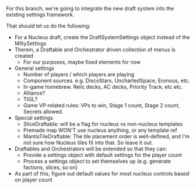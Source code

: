 For this branch, we're going to integrate the new draft system into the existing settings framework.

That should let us do the following:
- For a Nucleus draft, create the DraftSystemSettings object instead of the MiltySettings
- Therein, a Draftable and Orchestrator driven collection of menus is created
  - For our purposes, maybe fixed elements for now
- General settings
  - Number of players / which players are playing
  - Component sources. e.g. DiscoStars, UnchartedSpace, Eronous, etc.
  - In-game homebrew. Relic decks, AC decks, Priority Track, etc etc.
  - Alliance?
  - TIGL?
  - Game VP-related rules: VPs to win, Stage 1 count, Stage 2 count, Secrets allowed.
- Special settings
  - SliceDraftable: will be a flag for nucleus vs non-nucleus templates
  - Premade map WON'T use nucleus anything, or any template ref
  - MantisTileDraftable: The tile placement order is well-defined, and I'm not sure how Nucleus tiles fit into that. So leave it out.
- Draftables and Orchestrators will be extended so that they can:
  - Provide a settings object with default settings for the player count
  - Process a settings object to set themselves up (e.g. generate factions, slices, so on)
- As part of this, figure out default values for most nucleus controls based on player count
